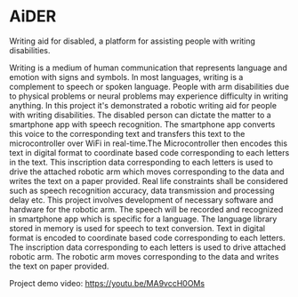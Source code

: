 # AiDER
Writing aid for disabled, a platform for assisting people with writing disabilities.

  Writing is a medium of human communication that represents language and emotion with signs and symbols. In most languages, writing is a complement to speech or spoken language. People with arm disabilities due to physical problems or neural problems may experience difficulty in writing anything. In this project it's demonstrated a robotic writing aid for people with writing disabilities. The disabled person can dictate the matter to a smartphone app with speech recognition. The smartphone app converts this voice to the corresponding text and transfers this text to the microcontroller over WiFi in real-time.The Microcontroller then encodes this text in digital format to coordinate based code corresponding to each letters in the text. This inscription data corresponding to each letters is used to drive the attached robotic arm which moves corresponding to the data and writes the text on a paper provided. Real life constraints shall be considered such as speech recognition accuracy, data transmission and processing delay etc. This project involves development of necessary software and hardware for the robotic arm. The speech will be recorded and recognized in smartphone app which is specific for a language. The language library stored in memory is used for speech to text conversion. Text in digital format is encoded to coordinate based code corresponding to each letters. The inscription data corresponding to each letters is used to drive attached robotic arm. The robotic arm moves corresponding to the data and writes the text on paper provided.
  
Project demo video: https://youtu.be/MA9vccH0OMs
